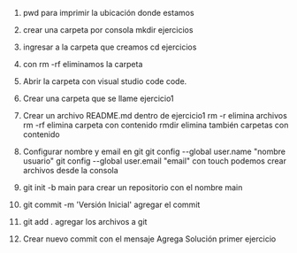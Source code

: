 1. pwd para imprimir la ubicación donde estamos
2. crear una carpeta por consola mkdir ejercicios
3. ingresar a la carpeta que creamos cd ejercicios
4. con rm -rf eliminamos la carpeta
5. Abrir la carpeta con visual studio code code.
6. Crear una carpeta que se llame ejercicio1
7. Crear un archivo README.md dentro de ejercicio1
rm -r elimina archivos
rm -rf elimina carpeta con contenido
rmdir elimina también carpetas con contenido
8. Configurar nombre y email en git 
git config --global user.name "nombre usuario" 
git config --global user.email "email"
con touch podemos crear archivos desde la consola

9. git init -b main para crear un repositorio con el nombre main
10. git commit -m 'Versión Inicial' agregar el commit 
11. git add . agregar los archivos a git
12. Crear nuevo commit con el mensaje Agrega Solución primer ejercicio